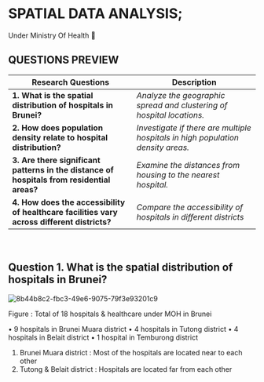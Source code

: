 # SPATIAL DATA ANALYSIS;

Under Ministry Of Health 🏥


## QUESTIONS PREVIEW

| **Research Questions** | **Description** |
| --- | --- |
| **1. What is the spatial distribution of hospitals in Brunei?** | *Analyze the geographic spread and clustering of hospital locations.* |
| **2. How does population density relate to hospital distribution?**  | *Investigate if there are multiple hospitals in high population density areas.* |
| **3. Are there significant patterns in the distance of hospitals from residential areas?** | *Examine the distances from housing to the nearest hospital.* |
| **4. How does the accessibility of healthcare facilities vary across different districts?** | *Compare the accessibility of hospitals in different districts* |

ㅤ

## Question 1.  What is the spatial distribution of hospitals in Brunei?

![8b44b8c2-fbc3-49e6-9075-79f3e93201c9](https://github.com/user-attachments/assets/d98654b4-9751-4c85-93a1-8048b24bfa8b)

Figure : Total of 18 hospitals & healthcare under MOH in Brunei

• 9 hospitals in Brunei Muara district
• ⁠4 hospitals in Tutong district
• ⁠4 hospitals in Belait district
• ⁠1 hospital in Temburong district 

1. Brunei Muara district : Most of the hospitals are located near to each other
2. ⁠Tutong & Belait district : Hospitals are located far from each other




